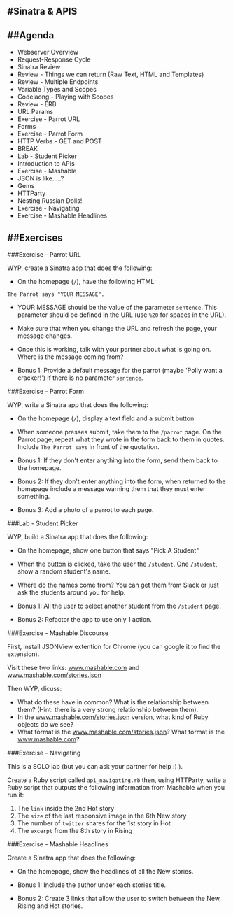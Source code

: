#Sinatra & APIS
---

##Agenda
---

* Webserver Overview
* Request-Response Cycle
* Sinatra Review
* Review - Things we can return (Raw Text, HTML and Templates)
* Review - Multiple Endpoints
* Variable Types and Scopes
* Codelaong - Playing with Scopes
* Review - ERB
* URL Params
* Exercise - Parrot URL
* Forms
* Exercise - Parrot Form
* HTTP Verbs - GET and POST
* BREAK
* Lab - Student Picker
* Introduction to APIs
* Exercise - Mashable
* JSON is like.....?
* Gems
* HTTParty
* Nesting Russian Dolls!
* Exercise - Navigating
* Exercise - Mashable Headlines

##Exercises
---

###Exercise - Parrot URL

WYP, create a Sinatra app that does the following:

* On the homepage (`/`), have the following HTML:

```
The Parrot says "YOUR MESSAGE".
```

* YOUR MESSAGE should be the value of the parameter `sentence`. This parameter should be defined in the URL (use `%20` for spaces in the URL).
* Make sure that when you change the URL and refresh the page, your message changes.
* Once this is working, talk with your partner about what is going on. Where is the message coming from?

* Bonus 1: Provide a default message for the parrot (maybe 'Polly want a cracker!') if there is no parameter `sentence`.

###Exercise - Parrot Form

WYP, write a Sinatra app that does the following:

* On the homepage (`/`), display a text field and a submit button
* When someone presses submit, take them to the `/parrot` page. On the Parrot page, repeat what they wrote in the form back to them in quotes. Include `The Parrot says` in front of the quotation.

* Bonus 1: If they don't enter anything into the form, send them back to the homepage.
* Bonus 2: If they don't enter anything into the form, when returned to the homepage include a message warning them that they must enter something.
* Bonus 3: Add a photo of a parrot to each page.

###Lab - Student Picker

WYP, build a Sinatra app that does the following:

* On the homepage, show one button that says "Pick A Student"
* When the button is clicked, take the user the `/student`. One `/student`, show a random student's name.
* Where do the names come from? You can get them from Slack or just ask the students around you for help.

* Bonus 1: All the user to select another student from the `/student` page.
* Bonus 2: Refactor the app to use only 1 action.

###Exercise - Mashable Discourse

First, install JSONView extention for Chrome (you can google it to find the extension).

Visit these two links: www.mashable.com and www.mashable.com/stories.json

Then WYP, dicuss:

* What do these have in common? What is the relationship between them? (Hint: there is a very strong relationship between them).
* In the www.mashable.com/stories.json version, what kind of Ruby objects do we see?
* What format is the www.mashable.com/stories.json? What format is the www.mashable.com?

###Exercise - Navigating

This is a SOLO lab (but you can ask your partner for help :) ).

Create a Ruby script called `api_navigating.rb` then, using HTTParty, write a Ruby script that outputs the following information from Mashable when you run it:

1. The `link` inside the 2nd Hot story
2. The `size` of the last responsive image in the 6th New story
3. The number of `twitter` shares for the 1st story in Hot
4. The `excerpt` from the 8th story in Rising

###Exercise - Mashable Headlines

Create a Sinatra app that does the following:

* On the homepage, show the headlines of all the New stories.

* Bonus 1: Include the author under each stories title.
* Bonus 2: Create 3 links that allow the user to switch between the New, Rising and Hot stories.
